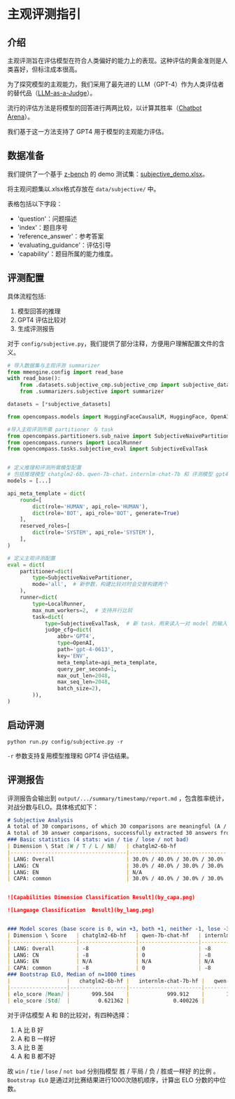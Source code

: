 # 主观评测指引

## 介绍

主观评测旨在评估模型在符合人类偏好的能力上的表现。这种评估的黄金准则是人类喜好，但标注成本很高。

为了探究模型的主观能力，我们采用了最先进的 LLM（GPT-4）作为人类评估者的替代品（[LLM-as-a-Judge](https://arxiv.org/abs/2306.05685)）。

流行的评估方法是将模型的回答进行两两比较，以计算其胜率（[Chatbot Arena](https://chat.lmsys.org/)）。

我们基于这一方法支持了 GPT4 用于模型的主观能力评估。

## 数据准备

我们提供了一个基于 [z-bench](https://github.com/zhenbench/z-bench) 的 demo 测试集：[subjective_demo.xlsx](https://opencompass.openxlab.space/utils/subjective_demo.xlsx)。

将主观问题集以.xlsx格式存放在 `data/subjective/` 中。

表格包括以下字段：
- 'question'：问题描述
- 'index'：题目序号
- 'reference_answer'：参考答案
- 'evaluating_guidance'：评估引导
- 'capability'：题目所属的能力维度。

## 评测配置
具体流程包括:
1. 模型回答的推理
2. GPT4 评估比较对
3. 生成评测报告

对于 `config/subjective.py`，我们提供了部分注释，方便用户理解配置文件的含义。
```python
# 导入数据集与主观评测 summarizer
from mmengine.config import read_base
with read_base():
    from .datasets.subjective_cmp.subjective_cmp import subjective_datasets
    from .summarizers.subjective import summarizer

datasets = [*subjective_datasets]

from opencompass.models import HuggingFaceCausalLM, HuggingFace, OpenAI

#导入主观评测所需 partitioner 与 task
from opencompass.partitioners.sub_naive import SubjectiveNaivePartitioner
from opencompass.runners import LocalRunner
from opencompass.tasks.subjective_eval import SubjectiveEvalTask


# 定义推理和评测所需模型配置
# 包括推理模型 chatglm2-6b，qwen-7b-chat，internlm-chat-7b 和 评测模型 gpt4
models = [...]

api_meta_template = dict(
    round=[
        dict(role='HUMAN', api_role='HUMAN'),
        dict(role='BOT', api_role='BOT', generate=True)
    ],
    reserved_roles=[
        dict(role='SYSTEM', api_role='SYSTEM'),
    ],
)

# 定义主观评测配置
eval = dict(
    partitioner=dict(
        type=SubjectiveNaivePartitioner,
        mode='all',  # 新参数，构建比较对时会交替构建两个
    ),
    runner=dict(
        type=LocalRunner,
        max_num_workers=2,  # 支持并行比较
        task=dict(
            type=SubjectiveEvalTask,  # 新 task，用来读入一对 model 的输入
            judge_cfg=dict(
                abbr='GPT4',
                type=OpenAI,
                path='gpt-4-0613',
                key='ENV',
                meta_template=api_meta_template,
                query_per_second=1,
                max_out_len=2048,
                max_seq_len=2048,
                batch_size=2),
        )),
)
```

## 启动评测
```shell
python run.py config/subjective.py -r
```
`-r` 参数支持复用模型推理和 GPT4 评估结果。

## 评测报告

评测报告会输出到 `output/.../summary/timestamp/report.md` ，包含胜率统计，对战分数与ELO。具体格式如下：
```markdown
# Subjective Analysis
A total of 30 comparisons, of which 30 comparisons are meaningful (A / B answers inconsistent)
A total of 30 answer comparisons, successfully extracted 30 answers from GPT-4 replies, with an extraction success rate of 100.00%
### Basic statistics (4 stats: win / tie / lose / not bad)
| Dimension \ Stat [W / T / L / NB]   | chatglm2-6b-hf                | qwen-7b-chat-hf              | internlm-chat-7b-hf           |
|-------------------------------------|-------------------------------|------------------------------|-------------------------------|
| LANG: Overall                       | 30.0% / 40.0% / 30.0% / 30.0% | 50.0% / 0.0% / 50.0% / 50.0% | 30.0% / 40.0% / 30.0% / 30.0% |
| LANG: CN                            | 30.0% / 40.0% / 30.0% / 30.0% | 50.0% / 0.0% / 50.0% / 50.0% | 30.0% / 40.0% / 30.0% / 30.0% |
| LANG: EN                            | N/A                           | N/A                          | N/A                           |
| CAPA: common                        | 30.0% / 40.0% / 30.0% / 30.0% | 50.0% / 0.0% / 50.0% / 50.0% | 30.0% / 40.0% / 30.0% / 30.0% |


![Capabilities Dimension Classification Result](by_capa.png)

![Language Classification  Result](by_lang.png)


### Model scores (base score is 0, win +3, both +1, neither -1, lose -3)
| Dimension \ Score   | chatglm2-6b-hf   | qwen-7b-chat-hf   | internlm-chat-7b-hf   |
|---------------------|------------------|-------------------|-----------------------|
| LANG: Overall       | -8               | 0                 | -8                    |
| LANG: CN            | -8               | 0                 | -8                    |
| LANG: EN            | N/A              | N/A               | N/A                   |
| CAPA: common        | -8               | 0                 | -8                    |
### Bootstrap ELO, Median of n=1000 times 
|                  |   chatglm2-6b-hf |   internlm-chat-7b-hf |   qwen-7b-chat-hf |
|------------------|------------------|-----------------------|-------------------|
| elo_score [Mean] |       999.504    |            999.912    |       1000.26     |
| elo_score [Std]  |         0.621362 |              0.400226 |          0.694434 |

```
对于评估模型 A 和 B的比较对，有四种选择：
1. A 比 B 好
2. A 和 B 一样好
3. A 比 B 差
4. A 和 B 都不好

故 `win` / `tie` / `lose` / `not bad` 分别指模型 胜 / 平局 / 负 / 胜或一样好 的比例 。
`Bootstrap ELO` 是通过对比赛结果进行1000次随机顺序，计算出 ELO 分数的中位数。